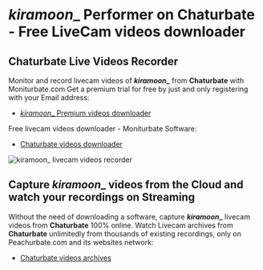 # _kiramoon__ Performer on Chaturbate - Free LiveCam videos downloader

## Chaturbate Live Videos Recorder

Monitor and record livecam videos of **_kiramoon__** from **Chaturbate** with Moniturbate.com
Get a premium trial for free by just and only registering with your Email address:
* [_kiramoon__ Premium videos downloader](https://moniturbate.com/request-demo-licence-key.html)

Free livecam videos downloader - Moniturbate Software:
* [Chaturbate videos downloader](https://moniturbate.com/moniturbate-download-software.html)

![_kiramoon__ livecam videos recorder](https://peachurnet.com/templates/moniturbate-software.png)


## Capture _kiramoon__ videos from the Cloud and watch your recordings on Streaming

Without the need of downloading a software, capture **_kiramoon__** livecam videos from **Chaturbate** 100% online.
Watch Livecam archives from **Chaturbate** unlimitedly from thousands of existing recordings, only on Peachurbate.com and its websites network:
* [Chaturbate videos archives](https://peachurnet.com/)